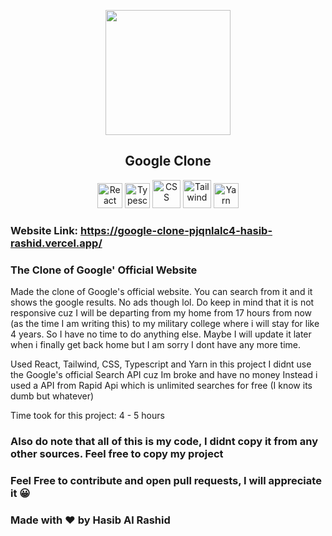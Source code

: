 <p align="center">
  <img src="https://www.google.com/images/branding/googlelogo/2x/googlelogo_color_92x30dp.png" style="width: 200px;"></img>
  <h2 align="center">Google Clone</h2>
</p>

<div align="center">
  <img src="https://media.discordapp.net/attachments/866621134019362846/892104133656584222/pngaaa.com-2507930.png" style="width: 40px;" alt="React Logo">
  <img src="https://iconape.com/wp-content/png_logo_vector/typescript.png" style="width: 40px" alt="Typescript">
  <img src="https://cdn.pixabay.com/photo/2017/08/05/11/16/logo-2582747_1280.png" style="width: 45px;" alt="CSS">
  <img src="https://bradlc.gallerycdn.vsassets.io/extensions/bradlc/vscode-tailwindcss/0.2.0/1558040563649/Microsoft.VisualStudio.Services.Icons.Default" style="width: 45px;" alt="Tailwind">
  <img src="https://iconape.com/wp-content/files/wa/116965/png/yarn.png" style="width: 40px;" alt="Yarn Logo">
</div>

### Website Link: https://google-clone-pjqnlalc4-hasib-rashid.vercel.app/

### The Clone of Google' Official Website

Made the clone of Google's official website. You can search from it and it shows the google results. No ads though lol. Do keep in mind that it is not responsive cuz I will be departing from my home from 17 hours from now (as the time I am writing this) to my military college where i will stay for like 4 years. So I have no time to do anything else. Maybe I will update it later when i finally get back home but I am sorry I dont have any more time.

Used React, Tailwind, CSS, Typescript and Yarn in this project
I didnt use the Google's official Search API cuz Im broke and have no money
Instead i used a API from Rapid Api which is unlimited searches for free (I know its dumb but whatever)

Time took for this project: 4 - 5 hours

### Also do note that all of this is my code, I didnt copy it from any other sources. Feel free to copy my project
### Feel Free to contribute and open pull requests, I will appreciate it 😀

### Made with ❤ by Hasib Al Rashid